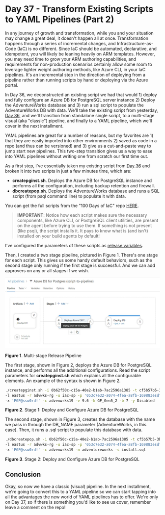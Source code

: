 # Day 37 - Transform Existing Scripts to YAML Pipelines (Part 2)

In any journey of growth and transformation, while you and your situation may change a great deal, it doesn't happen all at once. Transformation happens through a series of incremental changes, and Infrastructure-as-Code (IaC) is no different. Since IaC should be automated, declarative, and idempotent, you will likely be leaning heavily on ARM templates. However, you may need time to grow your ARM authoring capabilities, and requirements for non-production scenarios certainly allow some room to leverage lighter weight authoring methods, like Azure CLI, in your IaC pipelines. It's an incremental step in the direction of deploying from a pipeline rather than running scripts by hand or deploying via the Azure portal.

In Day 36, we deconstructed an existing script we had that would 1) deploy and fully configure an Azure DB for PostgreSQL server instance 2) Deploy the AdventureWorks database and 3) run a sql script to populate the AdventureWorks DB with data. We'll take the existing script from yesterday, [Day 36](https://github.com/starkfell/100DaysOfIaC/blob/master/articles/day.36.paas.db.postgres.md), and we'll transition from standalone single script, to a multi-stage visual (aka "classic") pipeline, and finally to a YAML pipeline, which we'll cover in the next installment.

YAML pipelines are great for a number of reasons, but my favorites are 1) that they are easily imported into other environments 2) saved as code in a repo (and thus can be versioned) and 3) give us a cut-and-paste way to jump start new pipelines. This two-step transition gives us a way to ease into YAML pipelines without writing one from scratch our first time out.

As a first step, I've essentially taken my existing script from [Day 36](https://github.com/starkfell/100DaysOfIaC/blob/master/articles/day.36.paas.db.postgres.md) and broken it into two scripts in just a few minutes time, which are:

- **createpginst.sh**. Deploys the Azure DB for PostgreSQL instance and performs all the configuration, including backup retention and firewall.
- **dbcreatepop.sh**. Deploys the AdventureWorks database and runs a SQL script (from psql command line) to populate it with data.

You can get the full scripts from the "100 Days of IaC" repo [HERE](https://github.com/starkfell/100DaysOfIaC/tree/master/resources/day37).

> **IMPORTANT**: Notice how each script makes sure the necessary components, like Azure CLI, or PostgreSQL client utilities, are present on the agent before trying to use them. If something is not present (like psql), the script installs it. It pays to know what is (and isn't) installed on your build agents by default!

I've configured the parameters of these scripts as [release variables](https://docs.microsoft.com/en-us/azure/devops/pipelines/release/variables?view=azure-devops&tabs=batch).

Then, I created a two stage pipeline, pictured in Figure 1. There's one stage for each script. This gives us some handy default behaviors, such as the second stage only running if the first stage is successful. And we can add approvers on any or all stages if we wish.

![multi-stage release pipeline](../images/day37/fig1.multi.stage.rel.pipe.jpg)

**Figure 1**. Multi-stage Release Pipeline

The first stage, shown in Figure 2, deploys the Azure DB for PostgreSQL instance, and performs all the additional configurations. Read the script parameters for **createpginst.sh** which explains all the configurable elements. An example of the syntax is shown in Figure 2.

``` Bash
./createpginst.sh -i 0b62f50c-c15a-40e2-b1ab-7ac2596a1385 -t cf5b57b5-3bce-46f1-82b0-396341247726 \
-l eastus -r advwks-rg -u iac-sp -p '053c7e32-a074-4fea-a8fb-169883esdfwer' -d postgres \
-x 'PGP@ssw0rd!' -c advenwrks19 -v 9.6 -k GP_Gen5_2 -b 7 -y Disabled
```

**Figure 2**. Stage 1: Deploy and Configure Azure DB for PostgreSQL

The second stage, shown in Figure 3, creates the database with the name we pass in through the DB_NAME parameter (AdventureWorks, in this case). Then, it runs a .sql script to populate this database with data.

``` Bash
./dbcreatepop.sh -i 0b62f50c-c15a-40e2-b1ab-7ac2596a1385 -t cf5b57b5-3bce-46f1-82b0-396341247726 \
-l eastus -r advwks-rg -u iac-sp -p '053c7e32-a074-4fea-a8fb-169883esdfwer' -d postgres\
-x 'PGP@ssw0rd!' -c advenwrks19 -n adventureworks -s install.sql
```

**Figure 3**. Stage 2: Deploy and Configure Azure DB for PostgreSQL

## Conclusion  

Okay, so now we have a classic (visual) pipeline. In the next installment, we're going to convert this to a YAML pipeline so we can start tapping into all the advantages the new world of YAML pipelines has to offer. We're only on Day 37, so if there is something you'd like to see us cover, remember leave a comment on the repo! 
